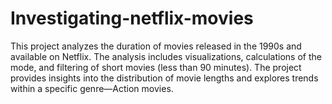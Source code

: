 # Investigating-netflix-movies
This project analyzes the duration of movies released in the 1990s and available on Netflix. The analysis includes visualizations, calculations of the mode, and filtering of short movies (less than 90 minutes). The project provides insights into the distribution of movie lengths and explores trends within a specific genre—Action movies.
